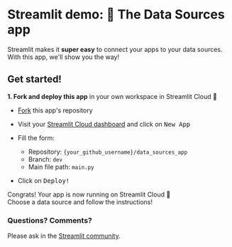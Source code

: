 # Streamlit demo: 🔌 The Data Sources app

Streamlit makes it **super easy** to connect your apps to your data sources. With this app, we'll show you the way!

## Get started!

**1. Fork and deploy this app** in your own workspace in Streamlit Cloud 🎈
- [Fork](https://github.com/streamlit/data_sources_app/fork) this app's repository
- Visit your [Streamlit Cloud dashboard](https://share.streamlit.io/signup) and click on <kbd>New App</kbd>
- Fill the form:  

    - Repository: `{your_github_username}/data_sources_app`  
    - Branch: `dev`  
    - Main file path: `main.py`
- Click on <kbd> Deploy! </kbd>

Congrats! Your app is now running on Streamlit Cloud 🎊  
Choose a data source and follow the instructions!

### Questions? Comments?

Please ask in the [Streamlit community](https://discuss.streamlit.io).
